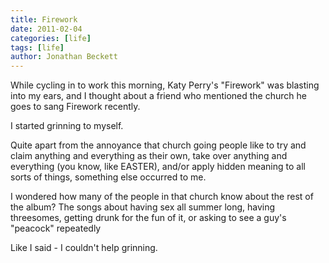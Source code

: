 ```yaml
---
title: Firework
date: 2011-02-04
categories: [life]
tags: [life]
author: Jonathan Beckett
---
```


While cycling in to work this morning, Katy Perry's "Firework" was blasting into my ears, and I thought about a friend who mentioned the church he goes to sang Firework recently.

I started grinning to myself.

Quite apart from the annoyance that church going people like to try and claim anything and everything as their own, take over anything and everything (you know, like EASTER), and/or apply hidden meaning to all sorts of things, something else occurred to me.

I wondered how many of the people in that church know about the rest of the album? The songs about having sex all summer long, having threesomes, getting drunk for the fun of it, or asking to see a guy's "peacock" repeatedly

Like I said - I couldn't help grinning.